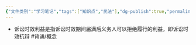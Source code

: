```yaml
---
{"文件类别":"学习笔记","tags":["知识点","民法"],"dg-publish":true,"permalink":"/学习笔记studyup/民法总论/诉讼时效利益/","dgPassFrontmatter":true,"created":"2024-09-18T11:04:38.843+08:00","updated":"2024-10-25T12:28:57.356+08:00"}
---
```


- 诉讼时效利益是指诉讼时效期间届满后义务人可以拒绝履行的利益，即诉讼时效抗辩 #背诵/概念 